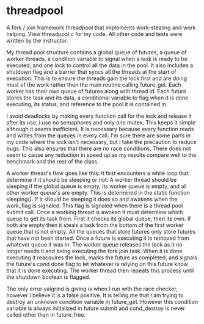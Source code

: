# threadpool
A fork / join framework threadpool that implements work-stealing and work helping.
View threadpool.c for my code. All other code and tests were written by the instructor. 

My thread pool structure contains a global queue of futures, a queue of worker threads,
a condition variable to signal when a task is ready to be executed, and one lock to control all 
the data in the pool. It also includes a shutdown flag and a barrier that syncs all the threads
at the start of execution. This is to ensure the threads gain the lock first and are doing most 
of the work rather then the main routine calling future_get. Each worker has their own queue of 
futures along with thread id. Each future stores the task and its data, a conditional variable 
to flag when it is done executing, its status, and reference to the pool it is contained in. 

I avoid deadlocks by making every function call for the lock and release it after its use.
I use no semaphores and only one mutex. This keeps it simple although it seems inefficient. 
It is necessary because every function reads and writes from the queues in every call. I'm sure 
there are some parts in my code where the lock isn't necessary, but I take the precaution to reduce
bugs. This also ensures that there are no race conditions. There does not seem to cause any 
reduction in speed up as my results compare well to the benchmark and the rest of the class. 

A worker thread's flow goes like this: It first encounters a while loop that determine
if it should be sleeping or not. A worker thread should be sleeping if the global queue is empty,
its worker queue is empty, and all other worker queue's are empty. This is determined in the
static function sleeping(). If it should be sleeping it does so and awakens when the work_flag
is signaled. This flag is signaled when there is a thread pool submit call. Once a working thread
is awoken it must determine which queue to get its task from. First it checks its global queue, 
then its own. If both are empty then it steals a task from the bottom of the first worker queue 
that is not empty. All the queues that store futures only store futures that have not been started. 
Once a future is executing it is removed from whatever queue it was in. The worker queue releases
the lock as it no longer needs it and being executing the fork join task. When it is done executing 
it reacquires the lock, marks the future as completed, and signals the future's cond done flag to
let whatever is relying on this future know that it is done executing. The worker thread then 
repeats this process until the shutdown boolean is flagged.
                   
The only error valgrind is giving is when I run with the race checker, however I believe
it is a false positive. It is telling me that I am trying to destroy an unknown condition variable 
in future_get. However this condition variable is always initialized in future submit and cond_destroy 
is never called other than in future_free. 
